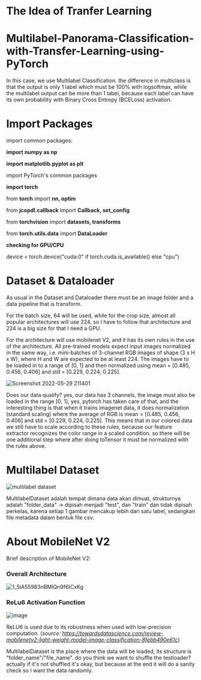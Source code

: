 # The Idea of Tranfer Learning

# Multilabel-Panorama-Classification-with-Transfer-Learning-using-PyTorch
In this case, we use Multilabel Classification. the difference in multiclass is that the output is only 1 label which must be 100% with logsoftmax, while the multilabel output can be more than 1 label, because each label can have its own probability with Binary Cross Entropy (BCELoss) activation.
# Import Packages
import common packages:

**import numpy as np**

**import matplotlib.pyplot as plt**

import PyTorch's common packages

**import torch**

from **torch** import **nn, optim**

from **jcopdl.callback** import **Callback, set_config**

from **torchvision** import **datasets, transforms**

from **torch.utils.data** import **DataLoader**

**checking for GPU/CPU**

device = torch.device("cuda:0" if torch.cuda.is_available() else "cpu")

# Dataset & Dataloader
As usual in the Dataset and Dataloader there must be an image folder and a data pipeline that is transform.

For the batch size, 64 will be used, while for the crop size, almost all popular architectures will use 224, so I have to follow that architecture and 224 is a big size for that I need a GPU.

For the architecture will use mobilenet V2, and it has its own rules in the use of the architecture.
All pre-trained models expect input images normalized in the same way, i.e. mini-batches of 3-channel RGB images of shape (3 x H x W), where H and W are expected to be at least 224. The images have to be loaded in to a range of [0, 1] and then normalized using mean = [0.485, 0.456, 0.406] and std = [0.229, 0.224, 0.225].

![Screenshot 2022-05-29 211401](https://user-images.githubusercontent.com/86812576/170873643-18603d46-18c1-4588-99e3-31624220224c.png)

Does our data qualify? yes, our data has 3 channels, the image must also be loaded in the range [0, 1], yes, pytorch has taken care of that, and the interesting thing is that when it trains imagenet data, it does normalization (standard scaling) where the average of RGB is mean = [0.485, 0.456, 0.406] and std = [0.229, 0.224, 0.225]. This means that in our colored data we still have to scale according to these rules, because our feature extractor recognizes the color range in a scaled condition. so there will be one additional step where after doing toTensor it must be normalized with the rules above.

# Multilabel Dataset
![multilabel dataset](https://user-images.githubusercontent.com/86812576/170875865-0c0feabf-834f-4439-aabc-97062ca159de.png)

MultilabelDataset adalah tempat dimana data akan dimuat, strukturnya adalah "folder_data" ->  dipisah menjadi "test", dan "train" dan tidak dipisah perkelas, karena setiap 1 gambar mencakup lebih dari satu label, sedangkan file metadata dalam bentuk file csv. 

# About MobileNet V2
Brief description of MobileNet V2:
### Overall Architecture
![1_5iA55983nBMlQn9f6ICxKg](https://user-images.githubusercontent.com/86812576/170874052-f80451b4-eaff-4d39-8253-44b2d3153565.png)

### ReLu6 Activation Function
![image](https://user-images.githubusercontent.com/86812576/170874589-a6f3ed78-d502-4064-86fa-18895ff3e2bc.png)

ReLU6 is used due to its robustness when used with low-precision computation. (_source: https://towardsdatascience.com/review-mobilenetv2-light-weight-model-image-classification-8febb490e61c_)




MultilabelDataset is the place where the data will be loaded, its structure is "folder_name"/"file_name". do you think we want to shuffle the testloader? actually if it's not shuffled it's okay, but because at the end it will do a sanity check so I want the data randomly.
